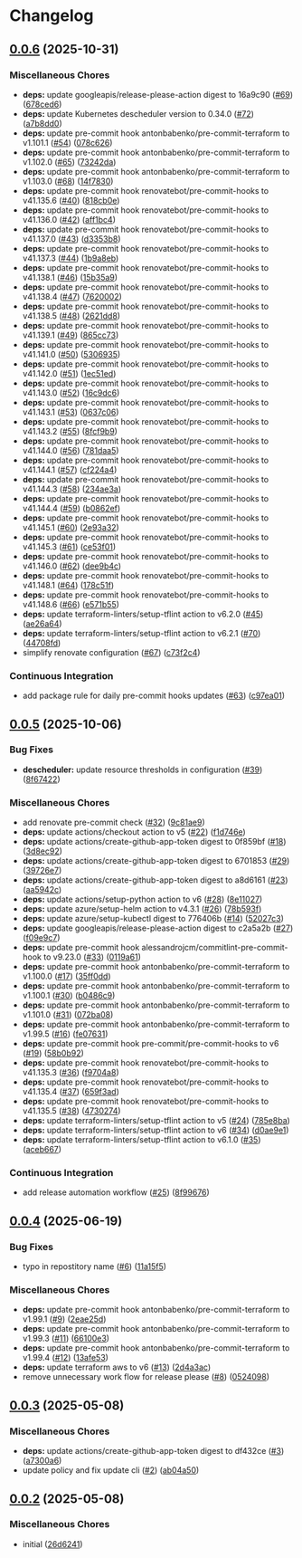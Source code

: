 # Changelog

## [0.0.6](https://github.com/opzkit/terraform-aws-k8s-addons-descheduler/compare/v0.0.5...v0.0.6) (2025-10-31)


### Miscellaneous Chores

* **deps:** update googleapis/release-please-action digest to 16a9c90 ([#69](https://github.com/opzkit/terraform-aws-k8s-addons-descheduler/issues/69)) ([678ced6](https://github.com/opzkit/terraform-aws-k8s-addons-descheduler/commit/678ced62c63b5801ab3911523d790f77b4f1acb4))
* **deps:** update Kubernetes descheduler version to 0.34.0 ([#72](https://github.com/opzkit/terraform-aws-k8s-addons-descheduler/issues/72)) ([a7b8dd0](https://github.com/opzkit/terraform-aws-k8s-addons-descheduler/commit/a7b8dd0a59851bbef59fad6a9f7eb73ed26d3583))
* **deps:** update pre-commit hook antonbabenko/pre-commit-terraform to v1.101.1 ([#54](https://github.com/opzkit/terraform-aws-k8s-addons-descheduler/issues/54)) ([078c626](https://github.com/opzkit/terraform-aws-k8s-addons-descheduler/commit/078c6262ac90340c1b4029cbb2f2cbf3186d1b10))
* **deps:** update pre-commit hook antonbabenko/pre-commit-terraform to v1.102.0 ([#65](https://github.com/opzkit/terraform-aws-k8s-addons-descheduler/issues/65)) ([73242da](https://github.com/opzkit/terraform-aws-k8s-addons-descheduler/commit/73242da098c51aca76d6c65fe64e7097b5528270))
* **deps:** update pre-commit hook antonbabenko/pre-commit-terraform to v1.103.0 ([#68](https://github.com/opzkit/terraform-aws-k8s-addons-descheduler/issues/68)) ([14f7830](https://github.com/opzkit/terraform-aws-k8s-addons-descheduler/commit/14f7830c52072283c0b76e57c37ce28dc1872fb8))
* **deps:** update pre-commit hook renovatebot/pre-commit-hooks to v41.135.6 ([#40](https://github.com/opzkit/terraform-aws-k8s-addons-descheduler/issues/40)) ([818cb0e](https://github.com/opzkit/terraform-aws-k8s-addons-descheduler/commit/818cb0e5303e8aab585dad8d51b0d08c1194de66))
* **deps:** update pre-commit hook renovatebot/pre-commit-hooks to v41.136.0 ([#42](https://github.com/opzkit/terraform-aws-k8s-addons-descheduler/issues/42)) ([aff1bc4](https://github.com/opzkit/terraform-aws-k8s-addons-descheduler/commit/aff1bc400dd50f48acc8f16c117ff9449bc4b366))
* **deps:** update pre-commit hook renovatebot/pre-commit-hooks to v41.137.0 ([#43](https://github.com/opzkit/terraform-aws-k8s-addons-descheduler/issues/43)) ([d3353b8](https://github.com/opzkit/terraform-aws-k8s-addons-descheduler/commit/d3353b8ea3430fc0ed1758a2f565e80a017d28f1))
* **deps:** update pre-commit hook renovatebot/pre-commit-hooks to v41.137.3 ([#44](https://github.com/opzkit/terraform-aws-k8s-addons-descheduler/issues/44)) ([1b9a8eb](https://github.com/opzkit/terraform-aws-k8s-addons-descheduler/commit/1b9a8eb40e4cb39e8859de7d0322faeca79b4337))
* **deps:** update pre-commit hook renovatebot/pre-commit-hooks to v41.138.1 ([#46](https://github.com/opzkit/terraform-aws-k8s-addons-descheduler/issues/46)) ([15b35a9](https://github.com/opzkit/terraform-aws-k8s-addons-descheduler/commit/15b35a9bc2fc157883d8fd2dfc3cd4e4f88aa442))
* **deps:** update pre-commit hook renovatebot/pre-commit-hooks to v41.138.4 ([#47](https://github.com/opzkit/terraform-aws-k8s-addons-descheduler/issues/47)) ([7620002](https://github.com/opzkit/terraform-aws-k8s-addons-descheduler/commit/7620002a2c23c317e5e04ff1dbc1b071a9c73f9c))
* **deps:** update pre-commit hook renovatebot/pre-commit-hooks to v41.138.5 ([#48](https://github.com/opzkit/terraform-aws-k8s-addons-descheduler/issues/48)) ([2621dd8](https://github.com/opzkit/terraform-aws-k8s-addons-descheduler/commit/2621dd89f199b4f5a57fe3d71dbd3fbe53ba883a))
* **deps:** update pre-commit hook renovatebot/pre-commit-hooks to v41.139.1 ([#49](https://github.com/opzkit/terraform-aws-k8s-addons-descheduler/issues/49)) ([865cc73](https://github.com/opzkit/terraform-aws-k8s-addons-descheduler/commit/865cc73f889dff3cc33350d4f4f3932a69051248))
* **deps:** update pre-commit hook renovatebot/pre-commit-hooks to v41.141.0 ([#50](https://github.com/opzkit/terraform-aws-k8s-addons-descheduler/issues/50)) ([5306935](https://github.com/opzkit/terraform-aws-k8s-addons-descheduler/commit/53069358587897c0ab210872da880c9cf482d495))
* **deps:** update pre-commit hook renovatebot/pre-commit-hooks to v41.142.0 ([#51](https://github.com/opzkit/terraform-aws-k8s-addons-descheduler/issues/51)) ([1ec51ed](https://github.com/opzkit/terraform-aws-k8s-addons-descheduler/commit/1ec51edfdfc6e81b02c429a36fae3d3c31cac492))
* **deps:** update pre-commit hook renovatebot/pre-commit-hooks to v41.143.0 ([#52](https://github.com/opzkit/terraform-aws-k8s-addons-descheduler/issues/52)) ([16c9dc6](https://github.com/opzkit/terraform-aws-k8s-addons-descheduler/commit/16c9dc693202008f7a292aec4b5caf16ed00ba95))
* **deps:** update pre-commit hook renovatebot/pre-commit-hooks to v41.143.1 ([#53](https://github.com/opzkit/terraform-aws-k8s-addons-descheduler/issues/53)) ([0637c06](https://github.com/opzkit/terraform-aws-k8s-addons-descheduler/commit/0637c06e1851dc17529f9fbf70c7f93b61cd820d))
* **deps:** update pre-commit hook renovatebot/pre-commit-hooks to v41.143.2 ([#55](https://github.com/opzkit/terraform-aws-k8s-addons-descheduler/issues/55)) ([8fcf9b9](https://github.com/opzkit/terraform-aws-k8s-addons-descheduler/commit/8fcf9b91fe59d67b77322a68e1b80d9e638f42da))
* **deps:** update pre-commit hook renovatebot/pre-commit-hooks to v41.144.0 ([#56](https://github.com/opzkit/terraform-aws-k8s-addons-descheduler/issues/56)) ([781daa5](https://github.com/opzkit/terraform-aws-k8s-addons-descheduler/commit/781daa5015f22e57c6fa8a8fdb1bfe75c346c319))
* **deps:** update pre-commit hook renovatebot/pre-commit-hooks to v41.144.1 ([#57](https://github.com/opzkit/terraform-aws-k8s-addons-descheduler/issues/57)) ([cf224a4](https://github.com/opzkit/terraform-aws-k8s-addons-descheduler/commit/cf224a4b722cc13e9899ba23335b45196ec511c1))
* **deps:** update pre-commit hook renovatebot/pre-commit-hooks to v41.144.3 ([#58](https://github.com/opzkit/terraform-aws-k8s-addons-descheduler/issues/58)) ([234ae3a](https://github.com/opzkit/terraform-aws-k8s-addons-descheduler/commit/234ae3ac0e6a5e238105180ef410d2e72824cc34))
* **deps:** update pre-commit hook renovatebot/pre-commit-hooks to v41.144.4 ([#59](https://github.com/opzkit/terraform-aws-k8s-addons-descheduler/issues/59)) ([b0862ef](https://github.com/opzkit/terraform-aws-k8s-addons-descheduler/commit/b0862ef90d91f31a93837f0439f619416175b50f))
* **deps:** update pre-commit hook renovatebot/pre-commit-hooks to v41.145.1 ([#60](https://github.com/opzkit/terraform-aws-k8s-addons-descheduler/issues/60)) ([2e93a32](https://github.com/opzkit/terraform-aws-k8s-addons-descheduler/commit/2e93a328b31768f76e3662fcaa132aa01c771a27))
* **deps:** update pre-commit hook renovatebot/pre-commit-hooks to v41.145.3 ([#61](https://github.com/opzkit/terraform-aws-k8s-addons-descheduler/issues/61)) ([ce53f01](https://github.com/opzkit/terraform-aws-k8s-addons-descheduler/commit/ce53f01ba1967067893768cb960b4432be384f1a))
* **deps:** update pre-commit hook renovatebot/pre-commit-hooks to v41.146.0 ([#62](https://github.com/opzkit/terraform-aws-k8s-addons-descheduler/issues/62)) ([dee9b4c](https://github.com/opzkit/terraform-aws-k8s-addons-descheduler/commit/dee9b4c4618482a30b84da955458d1b7692e5a0a))
* **deps:** update pre-commit hook renovatebot/pre-commit-hooks to v41.148.1 ([#64](https://github.com/opzkit/terraform-aws-k8s-addons-descheduler/issues/64)) ([178c51f](https://github.com/opzkit/terraform-aws-k8s-addons-descheduler/commit/178c51f8b38ac90e47ae56b4597af9ec48463b1d))
* **deps:** update pre-commit hook renovatebot/pre-commit-hooks to v41.148.6 ([#66](https://github.com/opzkit/terraform-aws-k8s-addons-descheduler/issues/66)) ([e571b55](https://github.com/opzkit/terraform-aws-k8s-addons-descheduler/commit/e571b55ba5a37e55703e8ab436303f28b71171b8))
* **deps:** update terraform-linters/setup-tflint action to v6.2.0 ([#45](https://github.com/opzkit/terraform-aws-k8s-addons-descheduler/issues/45)) ([ae26a64](https://github.com/opzkit/terraform-aws-k8s-addons-descheduler/commit/ae26a647be15727b5eec51a47f1ec3dadbf757a1))
* **deps:** update terraform-linters/setup-tflint action to v6.2.1 ([#70](https://github.com/opzkit/terraform-aws-k8s-addons-descheduler/issues/70)) ([44708fd](https://github.com/opzkit/terraform-aws-k8s-addons-descheduler/commit/44708fdf7f5fbac01457adecb8bd062a64b83504))
* simplify renovate configuration ([#67](https://github.com/opzkit/terraform-aws-k8s-addons-descheduler/issues/67)) ([c73f2c4](https://github.com/opzkit/terraform-aws-k8s-addons-descheduler/commit/c73f2c498c5e6bcb36c860c6bac4342183b712bd))


### Continuous Integration

* add package rule for daily pre-commit hooks updates ([#63](https://github.com/opzkit/terraform-aws-k8s-addons-descheduler/issues/63)) ([c97ea01](https://github.com/opzkit/terraform-aws-k8s-addons-descheduler/commit/c97ea010323a3ae4f4f4a196aef44c16ea9d115e))

## [0.0.5](https://github.com/opzkit/terraform-aws-k8s-addons-descheduler/compare/v0.0.4...v0.0.5) (2025-10-06)


### Bug Fixes

* **descheduler:** update resource thresholds in configuration ([#39](https://github.com/opzkit/terraform-aws-k8s-addons-descheduler/issues/39)) ([8f67422](https://github.com/opzkit/terraform-aws-k8s-addons-descheduler/commit/8f67422588daa875a867215d69d9f9798b248c13))


### Miscellaneous Chores

* add renovate pre-commit check ([#32](https://github.com/opzkit/terraform-aws-k8s-addons-descheduler/issues/32)) ([9c81ae9](https://github.com/opzkit/terraform-aws-k8s-addons-descheduler/commit/9c81ae9c0a81190e430cb111cabb443d8433e882))
* **deps:** update actions/checkout action to v5 ([#22](https://github.com/opzkit/terraform-aws-k8s-addons-descheduler/issues/22)) ([f1d746e](https://github.com/opzkit/terraform-aws-k8s-addons-descheduler/commit/f1d746eb4a8a8cc90394af0b24d98b20b2b7eb81))
* **deps:** update actions/create-github-app-token digest to 0f859bf ([#18](https://github.com/opzkit/terraform-aws-k8s-addons-descheduler/issues/18)) ([3d8ec92](https://github.com/opzkit/terraform-aws-k8s-addons-descheduler/commit/3d8ec923f91d03f57bb14432b65d0af62f8df7bf))
* **deps:** update actions/create-github-app-token digest to 6701853 ([#29](https://github.com/opzkit/terraform-aws-k8s-addons-descheduler/issues/29)) ([39726e7](https://github.com/opzkit/terraform-aws-k8s-addons-descheduler/commit/39726e74f292237311d16698360926c670ecb5c9))
* **deps:** update actions/create-github-app-token digest to a8d6161 ([#23](https://github.com/opzkit/terraform-aws-k8s-addons-descheduler/issues/23)) ([aa5942c](https://github.com/opzkit/terraform-aws-k8s-addons-descheduler/commit/aa5942c01c80118862151b694b22f798f640b7e0))
* **deps:** update actions/setup-python action to v6 ([#28](https://github.com/opzkit/terraform-aws-k8s-addons-descheduler/issues/28)) ([8e11027](https://github.com/opzkit/terraform-aws-k8s-addons-descheduler/commit/8e110277091218571a5cd7c83860e35acc828ca6))
* **deps:** update azure/setup-helm action to v4.3.1 ([#26](https://github.com/opzkit/terraform-aws-k8s-addons-descheduler/issues/26)) ([78b593f](https://github.com/opzkit/terraform-aws-k8s-addons-descheduler/commit/78b593f0cac5ed4459756bc185dcab7637b3a6d1))
* **deps:** update azure/setup-kubectl digest to 776406b ([#14](https://github.com/opzkit/terraform-aws-k8s-addons-descheduler/issues/14)) ([52027c3](https://github.com/opzkit/terraform-aws-k8s-addons-descheduler/commit/52027c3070946941757aa7234f0757367f5957c7))
* **deps:** update googleapis/release-please-action digest to c2a5a2b ([#27](https://github.com/opzkit/terraform-aws-k8s-addons-descheduler/issues/27)) ([f09e9c7](https://github.com/opzkit/terraform-aws-k8s-addons-descheduler/commit/f09e9c762a12de66904dd6feb1edf2d5b662fbe9))
* **deps:** update pre-commit hook alessandrojcm/commitlint-pre-commit-hook to v9.23.0 ([#33](https://github.com/opzkit/terraform-aws-k8s-addons-descheduler/issues/33)) ([0119a61](https://github.com/opzkit/terraform-aws-k8s-addons-descheduler/commit/0119a61ab530eb4e309d5fb4babf55db87ca4c95))
* **deps:** update pre-commit hook antonbabenko/pre-commit-terraform to v1.100.0 ([#17](https://github.com/opzkit/terraform-aws-k8s-addons-descheduler/issues/17)) ([35ff0dd](https://github.com/opzkit/terraform-aws-k8s-addons-descheduler/commit/35ff0dd700836943e23444ebc406ad31154ffe19))
* **deps:** update pre-commit hook antonbabenko/pre-commit-terraform to v1.100.1 ([#30](https://github.com/opzkit/terraform-aws-k8s-addons-descheduler/issues/30)) ([b0486c9](https://github.com/opzkit/terraform-aws-k8s-addons-descheduler/commit/b0486c905763cf7058ccdb8411dc48770e7857f0))
* **deps:** update pre-commit hook antonbabenko/pre-commit-terraform to v1.101.0 ([#31](https://github.com/opzkit/terraform-aws-k8s-addons-descheduler/issues/31)) ([072ba08](https://github.com/opzkit/terraform-aws-k8s-addons-descheduler/commit/072ba087802ee237cb6ab91229c76e64cbc6b164))
* **deps:** update pre-commit hook antonbabenko/pre-commit-terraform to v1.99.5 ([#16](https://github.com/opzkit/terraform-aws-k8s-addons-descheduler/issues/16)) ([fe07631](https://github.com/opzkit/terraform-aws-k8s-addons-descheduler/commit/fe07631d0f21f5a666d094b513b205417decaad3))
* **deps:** update pre-commit hook pre-commit/pre-commit-hooks to v6 ([#19](https://github.com/opzkit/terraform-aws-k8s-addons-descheduler/issues/19)) ([58b0b92](https://github.com/opzkit/terraform-aws-k8s-addons-descheduler/commit/58b0b927d4e3cacaf0bdeb75a5e1229630fa7059))
* **deps:** update pre-commit hook renovatebot/pre-commit-hooks to v41.135.3 ([#36](https://github.com/opzkit/terraform-aws-k8s-addons-descheduler/issues/36)) ([f9704a8](https://github.com/opzkit/terraform-aws-k8s-addons-descheduler/commit/f9704a8c54dee772759a6f288babeeadea9233cd))
* **deps:** update pre-commit hook renovatebot/pre-commit-hooks to v41.135.4 ([#37](https://github.com/opzkit/terraform-aws-k8s-addons-descheduler/issues/37)) ([659f3ad](https://github.com/opzkit/terraform-aws-k8s-addons-descheduler/commit/659f3adbdcfe5648b12707e3e7575f37d396ccc4))
* **deps:** update pre-commit hook renovatebot/pre-commit-hooks to v41.135.5 ([#38](https://github.com/opzkit/terraform-aws-k8s-addons-descheduler/issues/38)) ([4730274](https://github.com/opzkit/terraform-aws-k8s-addons-descheduler/commit/47302748397bf5334ca1ef8a4ed69a2c52121ee1))
* **deps:** update terraform-linters/setup-tflint action to v5 ([#24](https://github.com/opzkit/terraform-aws-k8s-addons-descheduler/issues/24)) ([785e8ba](https://github.com/opzkit/terraform-aws-k8s-addons-descheduler/commit/785e8ba9c23ca7fff06622538dc8fa13b5a3c54e))
* **deps:** update terraform-linters/setup-tflint action to v6 ([#34](https://github.com/opzkit/terraform-aws-k8s-addons-descheduler/issues/34)) ([d0ae9e1](https://github.com/opzkit/terraform-aws-k8s-addons-descheduler/commit/d0ae9e15a925454ab5d26562ff9c2a655bc3e4f1))
* **deps:** update terraform-linters/setup-tflint action to v6.1.0 ([#35](https://github.com/opzkit/terraform-aws-k8s-addons-descheduler/issues/35)) ([aceb667](https://github.com/opzkit/terraform-aws-k8s-addons-descheduler/commit/aceb66727324fd10f625be97702c9d15c28ff459))


### Continuous Integration

* add release automation workflow ([#25](https://github.com/opzkit/terraform-aws-k8s-addons-descheduler/issues/25)) ([8f99676](https://github.com/opzkit/terraform-aws-k8s-addons-descheduler/commit/8f996768341b1fb0efa494f6c8a10fd2a570229d))

## [0.0.4](https://github.com/opzkit/terraform-aws-k8s-addons-descheduler/compare/v0.0.3...v0.0.4) (2025-06-19)


### Bug Fixes

* typo in repostitory name ([#6](https://github.com/opzkit/terraform-aws-k8s-addons-descheduler/issues/6)) ([11a15f5](https://github.com/opzkit/terraform-aws-k8s-addons-descheduler/commit/11a15f5eca968cb3df72fb951ddb7b3fd1676c8c))


### Miscellaneous Chores

* **deps:** update pre-commit hook antonbabenko/pre-commit-terraform to v1.99.1 ([#9](https://github.com/opzkit/terraform-aws-k8s-addons-descheduler/issues/9)) ([2eae25d](https://github.com/opzkit/terraform-aws-k8s-addons-descheduler/commit/2eae25d9ee78ac978865f72c1403601c13cb41cf))
* **deps:** update pre-commit hook antonbabenko/pre-commit-terraform to v1.99.3 ([#11](https://github.com/opzkit/terraform-aws-k8s-addons-descheduler/issues/11)) ([66100e3](https://github.com/opzkit/terraform-aws-k8s-addons-descheduler/commit/66100e3c9b39bbe2cc6d7b24c47d081e345dd1a4))
* **deps:** update pre-commit hook antonbabenko/pre-commit-terraform to v1.99.4 ([#12](https://github.com/opzkit/terraform-aws-k8s-addons-descheduler/issues/12)) ([13afe53](https://github.com/opzkit/terraform-aws-k8s-addons-descheduler/commit/13afe535d59a70be1303e9f8fdc5c815b9dd6077))
* **deps:** update terraform aws to v6 ([#13](https://github.com/opzkit/terraform-aws-k8s-addons-descheduler/issues/13)) ([2d4a3ac](https://github.com/opzkit/terraform-aws-k8s-addons-descheduler/commit/2d4a3ac96684189cca1fa6f76732954a291265d4))
* remove unnecessary work flow for release please ([#8](https://github.com/opzkit/terraform-aws-k8s-addons-descheduler/issues/8)) ([0524098](https://github.com/opzkit/terraform-aws-k8s-addons-descheduler/commit/0524098ba0e749ef82a2df8c20d76fb0f01f9387))

## [0.0.3](https://github.com/opzkit/terraform-aws-k8s-addons-descheduler/compare/v0.0.2...v0.0.3) (2025-05-08)


### Miscellaneous Chores

* **deps:** update actions/create-github-app-token digest to df432ce ([#3](https://github.com/opzkit/terraform-aws-k8s-addons-descheduler/issues/3)) ([a7300a6](https://github.com/opzkit/terraform-aws-k8s-addons-descheduler/commit/a7300a608c4c4cf2b15b7a3bec3383f8ad4f53b4))
* update policy and fix update cli ([#2](https://github.com/opzkit/terraform-aws-k8s-addons-descheduler/issues/2)) ([ab04a50](https://github.com/opzkit/terraform-aws-k8s-addons-descheduler/commit/ab04a50914c6fe1ca5cf1378827c22c9e8516af8))

## [0.0.2](https://github.com/opzkit/terraform-aws-k8s-addons-descheduler/compare/v0.0.1...v0.0.2) (2025-05-08)


### Miscellaneous Chores

* initial ([26d6241](https://github.com/opzkit/terraform-aws-k8s-addons-descheduler/commit/26d6241dfedc1aefd42b5f3a562ec93df9b98c03))
